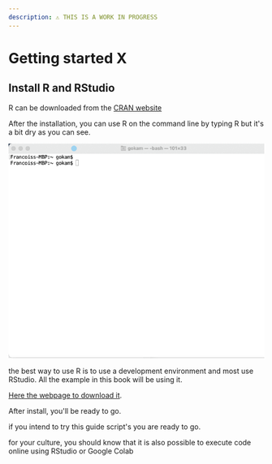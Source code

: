 ```yaml
---
description: ⚠️ THIS IS A WORK IN PROGRESS
---
```


# Getting started X

## Install R and  RStudio

R can be downloaded from the [CRAN website](https://cran.r-project.org/)

After the installation, you can use R on the command line by typing R but it's a bit dry as you can see.

![Using R in the Mac OS Terminal](.gitbook/assets/zcnnht77ss.gif)

the best way to use R is to use a development environment and most use RStudio. All the example in this book will be using it.

[Here the webpage to download it](https://www.rstudio.com/products/rstudio/download/).

After install, you'll be ready to go.

if you intend to try this guide script's you are ready to go. 

for your culture, you should know that it is also possible to execute code online using RStudio or Google Colab



